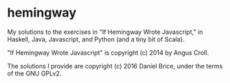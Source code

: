 # hemingway

My solutions to the exercises in "If Hemingway Wrote Javascript," in Haskell, Java, Javascript, and Python (and a tiny bit of Scala).

"If Hemingway Wrote Javascript" is copyright (c) 2014 by Angus Croll.

The solutions I provide are copyright (c) 2016 Daniel Brice, under the terms of the GNU GPLv2.
